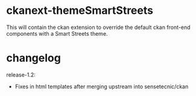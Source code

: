 ckanext-themeSmartStreets
=========================

This will contain the ckan extension to override the default ckan front-end components with a Smart Streets theme.


changelog
========================
release-1.2:
* Fixes in html templates after merging upstream into sensetecnic/ckan
